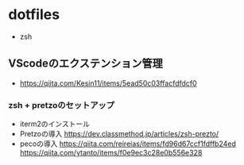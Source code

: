 # dotfiles
- zsh

## VScodeのエクステンション管理
- https://qiita.com/Kesin11/items/5ead50c03ffacfdfdcf0


### zsh + pretzoのセットアップ
- iterm2のインストール
- Pretzoの導入
https://dev.classmethod.jp/articles/zsh-prezto/
- pecoの導入
https://qiita.com/reireias/items/fd96d67ccf1fdffb24ed
https://qiita.com/ytanto/items/f0e9ec3c28e0b556e328
